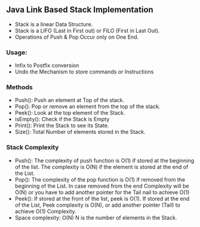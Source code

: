 ## Java Link Based Stack Implementation

* Stack is a linear Data Structure.
* Stack is a LIFO (Last in First out) or FILO (First in Last Out).
* Operations of Push & Pop Occur only on One End. 

### Usage:
* Infix  to Postfix conversion
* Undo the Mechanism to store commands or Instructions

### Methods
* Push(): Push an element at Top of the stack. 
* Pop(): Pop or remove an element from the top of the stack. 
* Peek(): Look at the top element of the Stack. 
* isEmpty(): Check if the Stack is Empty 
* Print(): Print the Stack to see its State. 
* Size(): Total Number of elements stored in the Stack. 

### Stack Complexity
* Push(): The complexity of push function is O(1) if stored at the beginning of the list. The complexity is O(N) if the element is stored at the end of the List. 
* Pop(): The complexity of the pop function is O(1) if removed from the beginning of the List. In case removed from the end Complexity will be O(N) or you have to add another pointer for the Tail nail to achieve O(1) 
* Peek(): If stored at the front of the list, peek is O(1). If stored at the end of the List, Peek complexity is O(N), or add another pointer (Tail) to achieve O(1) Complexity. 
* Space complexity: O(N) N is the number of elements in the Stack. 